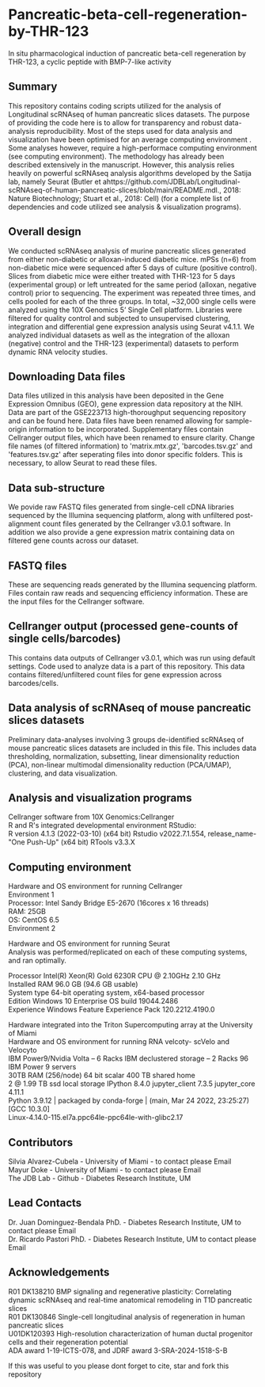 # Pancreatic-beta-cell-regeneration-by-THR-123
In situ pharmacological induction of pancreatic beta-cell regeneration by THR-123, a cyclic peptide with BMP-7-like activity

Summary
--------
This repository contains coding scripts utilized for the analysis of Longitudinal scRNAseq of human pancreatic slices datasets. The purpose of providing the code here is to allow for transparency and robust data-analysis reproducibility. Most of the steps used for data analysis and visualization have been optimised for an average computing environment . Some analyses however, require a high-performace computing environment (see computing environment). The methodology has already been described extensively in the manuscript. However, this analysis relies heavily on powerful scRNAseq analysis algorithms developed by the Satija lab, namely Seurat (Butler et ahttps://github.com/JDBLab/Longitudinal-scRNAseq-of-human-pancreatic-slices/blob/main/README.mdl., 2018: Nature Biotechnology; Stuart et al., 2018: Cell) (for a complete list of dependencies and code utilized see analysis & visualization programs).

Overall design
----------------
We conducted scRNAseq analysis of murine pancreatic slices generated from either non-diabetic or alloxan-induced diabetic mice. mPSs (n=6) from non-diabetic mice were sequenced after 5 days of culture (positive control). Slices from diabetic mice were either treated with THR-123 for 5 days (experimental group) or left untreated for the same period (alloxan, negative control) prior to sequencing. The experiment was repeated three times, and cells pooled for each of the three groups. In total, ~32,000 single cells were analyzed using the 10X Genomics 5’ Single Cell platform. Libraries were filtered for quality control and subjected to unsupervised clustering, integration and differential gene expression analysis using Seurat v4.1.1. We analyzed individual datasets as well as the integration of the alloxan (negative) control and the THR-123 (experimental) datasets to perform dynamic RNA velocity studies.

Downloading Data files
-----------------------------
Data files utilized in this analysis have been deposited in the Gene Expression Omnibus (GEO), gene expression data repository at the NIH. Data are part of the GSE223713 high-thoroughput sequencing repository and can be found here. Data files have been renamed allowing for sample-origin information to be incorporated. Supplementary files contain Cellranger output files, which have been renamed to ensure clarity. Change file names (of filtered information) to 'matrix.mtx.gz', 'barcodes.tsv.gz' and 'features.tsv.gz' after seperating files into donor specific folders. This is necessary, to allow Seurat to read these files. 

Data sub-structure
------------------------
We povide raw FASTQ files generated from single-cell cDNA libraries sequenced by the Illumina sequencing platform, along with unfiltered post-alignment count files generated by the Cellranger v3.0.1 software. In addition we also provide a gene expression matrix containing data on filtered gene counts across our dataset.

FASTQ files
------------------
These are sequencing reads generated by the Illumina sequencing platform. Files contain raw reads and sequencing efficiency information. These are the input files for the Cellranger software.

Cellranger output (processed gene-counts of single cells/barcodes)
---------------------------------------------------
This contains data outputs of Cellranger v3.0.1, which was run using default settings. Code used to analyze data is a part of this repository. This data contains filtered/unfiltered count files for gene expression across barcodes/cells.

Data analysis of scRNAseq of mouse pancreatic slices datasets
----------------------------------------------------------------------------------------
Preliminary data-analyses involving 3 groups de-identified scRNAseq of mouse pancreatic slices datasets are included in this file. This includes data thresholding, normalization, subsetting, linear dimensionality reduction (PCA), non-linear multimodal dimensionality reduction (PCA/UMAP), clustering, and data visualization.

Analysis and visualization programs
--------------------------------------------
Cellranger software from 10X Genomics:Cellranger  
R and R's integrated developmental environment RStudio:     
R version 4.1.3 (2022-03-10) (x64 bit)
Rstudio v2022.7.1.554, release_name- "One Push-Up" (x64 bit)
RTools v3.3.X

Computing environment
-----------------------
Hardware and OS environment for running Cellranger    
Environment 1  
Processor: Intel Sandy Bridge E5-2670 (16cores x 16 threads)    
RAM: 25GB   
OS: CentOS 6.5    
Environment 2   

Hardware and OS environment for running Seurat     
Analysis was performed/replicated on each of these computing systems, and ran optimally.  

Processor	Intel(R) Xeon(R) Gold 6230R CPU @ 2.10GHz   2.10 GHz  
Installed RAM	96.0 GB (94.6 GB usable)  
System type	64-bit operating system, x64-based processor  
Edition	Windows 10 Enterprise 
OS build	19044.2486  
Experience	Windows Feature Experience Pack 120.2212.4190.0 

Hardware integrated into the Triton Supercomputing array at the University of Miami   
Hardware and OS environment for running RNA velcoty- scVelo and Velocyto  
IBM Power9/Nvidia Volta – 6 Racks 
IBM declustered storage – 2 Racks 
96 IBM Power 9 servers  
30TB RAM (256/node) 
64 bit scalar 
400 TB shared home  
2 @ 1.99 TB ssd local storage 
IPython             8.4.0 
jupyter_client      7.3.5 
jupyter_core        4.11.1  
Python 3.9.12 | packaged by conda-forge | (main, Mar 24 2022, 23:25:27) [GCC 10.3.0]  
Linux-4.14.0-115.el7a.ppc64le-ppc64le-with-glibc2.17  

Contributors
------------------
Silvia Alvarez-Cubela - University of Miami - to contact please Email  
Mayur Doke - University of Miami - to contact please Email  
The JDB Lab - Github - Diabetes Research Institute, UM

Lead Contacts
---------------------
Dr. Juan Dominguez-Bendala PhD. - Diabetes Research Institute, UM to contact please Email                                                                                 
Dr. Ricardo Pastori PhD. - Diabetes Research Institute, UM  to contact please Email

Acknowledgements
-------------------
R01 DK138210	BMP signaling and regenerative plasticity: Correlating dynamic scRNAseq and real-time anatomical remodeling in T1D pancreatic slices  
R01 DK130846  Single-cell longitudinal analysis of regeneration in human pancreatic slices  
U01DK120393   High-resolution characterization of human ductal progenitor cells and their regeneration potential  
ADA award 1-19-ICTS-078, and JDRF award 3-SRA-2024-1518-S-B

If this was useful to you please dont forget to cite, star and fork this repository
